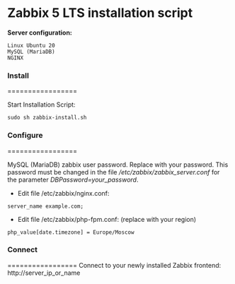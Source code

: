 # Zabbix 5 LTS installation script 

**Server configuration:**

```
Linux Ubuntu 20
MySQL (MariaDB)
NGINX
```

### Install 
=================

Start Installation Script: 
```
sudo sh zabbix-install.sh
```
### Configure
=================

MySQL (MariaDB) zabbix user password. Replace with your password.
This password must be changed in the file */etc/zabbix/zabbix_server.conf* for the parameter *DBPassword=your_password*.


* Edit file /etc/zabbix/nginx.conf:
```
server_name example.com;
```

* Edit file /etc/zabbix/php-fpm.conf: (replace with your region)
```
php_value[date.timezone] = Europe/Moscow
```
### Connect 
=================
Connect to your newly installed Zabbix frontend: http://server_ip_or_name
